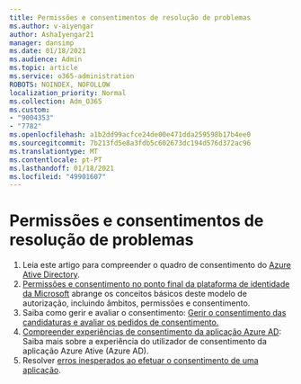 ```yaml
---
title: Permissões e consentimentos de resolução de problemas
ms.author: v-aiyengar
author: AshaIyengar21
manager: dansimp
ms.date: 01/18/2021
ms.audience: Admin
ms.topic: article
ms.service: o365-administration
ROBOTS: NOINDEX, NOFOLLOW
localization_priority: Normal
ms.collection: Adm_O365
ms.custom:
- "9004353"
- "7782"
ms.openlocfilehash: a1b2dd99acfce24de00e471dda259598b17b4ee0
ms.sourcegitcommit: 7b213fd5e8a3fdb5c602673dc194d576d372ac96
ms.translationtype: MT
ms.contentlocale: pt-PT
ms.lasthandoff: 01/18/2021
ms.locfileid: "49901607"
---
```

# <a name="troubleshoot-permissions-and-consents"></a>Permissões e consentimentos de resolução de problemas

1. Leia este artigo para compreender o quadro de consentimento do [Azure Ative Directory](https://docs.microsoft.com/azure/active-directory/develop/consent-framework).
1. [Permissões e consentimento no ponto final da plataforma de identidade da Microsoft](https://docs.microsoft.com/azure/active-directory/develop/v2-permissions-and-consent) abrange os conceitos básicos deste modelo de autorização, incluindo âmbitos, permissões e consentimento.
1. Saiba como gerir e avaliar o consentimento: [Gerir o consentimento das candidaturas e avaliar os pedidos de consentimento.](https://docs.microsoft.com/azure/active-directory/manage-apps/manage-consent-requests#evaluating-a-request-for-tenant-wide-admin-consent)
1. [Compreender experiências de consentimento da aplicação Azure AD](https://docs.microsoft.com/azure/active-directory/develop/application-consent-experience): Saiba mais sobre a experiência do utilizador de consentimento da aplicação Azure Ative (Azure AD).
1. Resolver [erros inesperados ao efetuar o consentimento de uma aplicação](https://docs.microsoft.com/azure/active-directory/manage-apps/application-sign-in-unexpected-user-consent-error).
